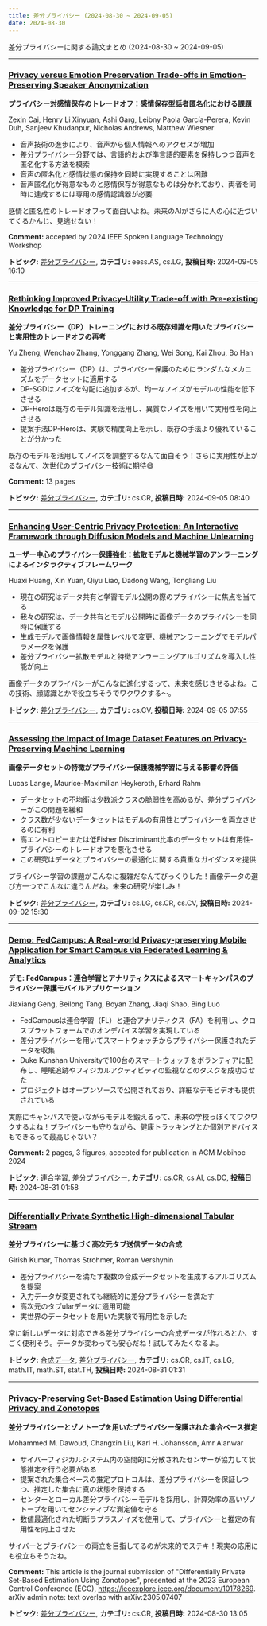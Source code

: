 ```yaml
---
title: 差分プライバシー (2024-08-30 ~ 2024-09-05)
date: 2024-08-30
---
```


差分プライバシーに関する論文まとめ (2024-08-30 ~ 2024-09-05)


- - -

### [Privacy versus Emotion Preservation Trade-offs in Emotion-Preserving Speaker Anonymization](http://arxiv.org/abs/2409.03655)

**プライバシー対感情保存のトレードオフ：感情保存型話者匿名化における課題**

Zexin Cai, Henry Li Xinyuan, Ashi Garg, Leibny Paola García-Perera, Kevin Duh, Sanjeev Khudanpur, Nicholas Andrews, Matthew Wiesner

- 音声技術の進歩により、音声から個人情報へのアクセスが増加
- 差分プライバシー分野では、言語的および準言語的要素を保持しつつ音声を匿名化する方法を模索
- 音声の匿名化と感情状態の保持を同時に実現することは困難
- 音声匿名化が得意なものと感情保存が得意なものは分かれており、両者を同時に達成するには専用の感情認識器が必要

感情と匿名性のトレードオフって面白いよね。未来のAIがさらに人の心に近づいてくるかんじ、見逃せない！

**Comment:** accepted by 2024 IEEE Spoken Language Technology Workshop

**トピック:** [差分プライバシー](../../dp), **カテゴリ:** eess.AS, cs.LG, **投稿日時:** 2024-09-05 16:10


- - -

### [Rethinking Improved Privacy-Utility Trade-off with Pre-existing Knowledge for DP Training](http://arxiv.org/abs/2409.03344)

**差分プライバシー（DP）トレーニングにおける既存知識を用いたプライバシーと実用性のトレードオフの再考**

Yu Zheng, Wenchao Zhang, Yonggang Zhang, Wei Song, Kai Zhou, Bo Han

- 差分プライバシー（DP）は、プライバシー保護のためにランダムなメカニズムをデータセットに適用する
- DP-SGDはノイズを勾配に追加するが、均一なノイズがモデルの性能を低下させる
- DP-Heroは既存のモデル知識を活用し、異質なノイズを用いて実用性を向上させる
- 提案手法DP-Heroは、実験で精度向上を示し、既存の手法より優れていることが分かった

既存のモデルを活用してノイズを調整するなんて面白そう！さらに実用性が上がるなんて、次世代のプライバシー技術に期待😄

**Comment:** 13 pages

**トピック:** [差分プライバシー](../../dp), **カテゴリ:** cs.CR, **投稿日時:** 2024-09-05 08:40


- - -

### [Enhancing User-Centric Privacy Protection: An Interactive Framework through Diffusion Models and Machine Unlearning](http://arxiv.org/abs/2409.03326)

**ユーザー中心のプライバシー保護強化：拡散モデルと機械学習のアンラーニングによるインタラクティブフレームワーク**

Huaxi Huang, Xin Yuan, Qiyu Liao, Dadong Wang, Tongliang Liu

- 現在の研究はデータ共有と学習モデル公開の際のプライバシーに焦点を当てる
- 我々の研究は、データ共有とモデル公開時に画像データのプライバシーを同時に保護する
- 生成モデルで画像情報を属性レベルで変更、機械アンラーニングでモデルパラメータを保護
- 差分プライバシー拡散モデルと特徴アンラーニングアルゴリズムを導入し性能が向上

画像データのプライバシーがこんなに進化するって、未来を感じさせるよね。この技術、顔認識とかで役立ちそうでワクワクする～。



**トピック:** [差分プライバシー](../../dp), **カテゴリ:** cs.CV, **投稿日時:** 2024-09-05 07:55


- - -

### [Assessing the Impact of Image Dataset Features on Privacy-Preserving Machine Learning](http://arxiv.org/abs/2409.01329)

**画像データセットの特徴がプライバシー保護機械学習に与える影響の評価**

Lucas Lange, Maurice-Maximilian Heykeroth, Erhard Rahm

- データセットの不均衡は少数派クラスの脆弱性を高めるが、差分プライバシーがこの問題を緩和
- クラス数が少ないデータセットはモデルの有用性とプライバシーを両立させるのに有利
- 高エントロピーまたは低Fisher Discriminant比率のデータセットは有用性-プライバシーのトレードオフを悪化させる
- この研究はデータとプライバシーの最適化に関する貴重なガイダンスを提供

プライバシー学習の課題がこんなに複雑だなんてびっくりした！画像データの選び方一つでこんなに違うんだね。未来の研究が楽しみ！



**トピック:** [差分プライバシー](../../dp), **カテゴリ:** cs.LG, cs.CR, cs.CV, **投稿日時:** 2024-09-02 15:30


- - -

### [Demo: FedCampus: A Real-world Privacy-preserving Mobile Application for Smart Campus via Federated Learning & Analytics](http://arxiv.org/abs/2409.00327)

**デモ: FedCampus：連合学習とアナリティクスによるスマートキャンパスのプライバシー保護モバイルアプリケーション**

Jiaxiang Geng, Beilong Tang, Boyan Zhang, Jiaqi Shao, Bing Luo

- FedCampusは連合学習（FL）と連合アナリティクス（FA）を利用し、クロスプラットフォームでのオンデバイス学習を実現している
- 差分プライバシーを用いてスマートウォッチからプライバシー保護されたデータを収集
- Duke Kunshan Universityで100台のスマートウォッチをボランティアに配布し、睡眠追跡やフィジカルアクティビティの監視などのタスクを成功させた
- プロジェクトはオープンソースで公開されており、詳細なデモビデオも提供されている

実際にキャンパスで使いながらモデルを鍛えるって、未来の学校っぽくてワクワクするよね！プライバシーも守りながら、健康トラッキングとか個別アドバイスもできるって最高じゃない？

**Comment:** 2 pages, 3 figures, accepted for publication in ACM Mobihoc 2024

**トピック:** [連合学習](../../fl), [差分プライバシー](../../dp), **カテゴリ:** cs.CR, cs.AI, cs.DC, **投稿日時:** 2024-08-31 01:58


- - -

### [Differentially Private Synthetic High-dimensional Tabular Stream](http://arxiv.org/abs/2409.00322)

**差分プライバシーに基づく高次元タブ送信データの合成**

Girish Kumar, Thomas Strohmer, Roman Vershynin

- 差分プライバシーを満たす複数の合成データセットを生成するアルゴリズムを提案
- 入力データが変更されても継続的に差分プライバシーを満たす
- 高次元のタブularデータに適用可能
- 実世界のデータセットを用いた実験で有用性を示した

常に新しいデータに対応できる差分プライバシーの合成データが作れるとか、すごく便利そう。データが変わっても安心だね！試してみたくなるよ。



**トピック:** [合成データ](../../sd), [差分プライバシー](../../dp), **カテゴリ:** cs.CR, cs.IT, cs.LG, math.IT, math.ST, stat.TH, **投稿日時:** 2024-08-31 01:31


- - -

### [Privacy-Preserving Set-Based Estimation Using Differential Privacy and Zonotopes](http://arxiv.org/abs/2408.17263)

**差分プライバシーとゾノトープを用いたプライバシー保護された集合ベース推定**

Mohammed M. Dawoud, Changxin Liu, Karl H. Johansson, Amr Alanwar

- サイバーフィジカルシステム内の空間的に分散されたセンサーが協力して状態推定を行う必要がある
- 提案された集合ベースの推定プロトコルは、差分プライバシーを保証しつつ、推定した集合に真の状態を保持する
- センターとローカル差分プライバシーモデルを採用し、計算効率の高いゾノトープを用いてセンシティブな測定値を守る
- 数値最適化された切断ラプラスノイズを使用して、プライバシーと推定の有用性を向上させた

サイバーとプライバシーの両立を目指してるのが未来的でステキ！現実の応用にも役立ちそうだね。

**Comment:** This article is the journal submission of "Differentially Private   Set-Based Estimation Using Zonotopes", presented at the 2023 European Control   Conference (ECC), https://ieeexplore.ieee.org/document/10178269. arXiv admin   note: text overlap with arXiv:2305.07407

**トピック:** [差分プライバシー](../../dp), **カテゴリ:** cs.CR, **投稿日時:** 2024-08-30 13:05
